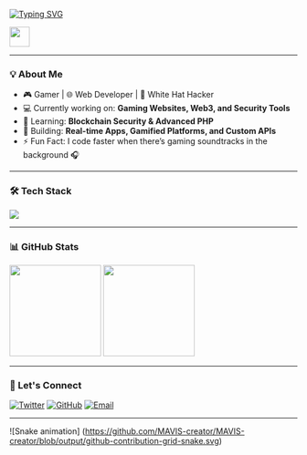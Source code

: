 
[![Typing SVG](https://readme-typing-svg.demolab.com?font=Fira+Code&size=28&duration=3000&pause=1000&color=00F700&width=800&lines=Hey%2C+I'm+Mavis+👋;Gamer+%7C+Web+Developer+%7C+Tech+Enthusiast;I+build+cool+projects+%26+break+limits)](https://git.io/typing-svg)


<img src="https://media.giphy.com/media/hvRJCLFzcasrR4ia7z/giphy.gif" width="35px">

---

### 💡 About Me
- 🎮 Gamer | 🌐 Web Developer | 🔐 White Hat Hacker  
- 💻 Currently working on: **Gaming Websites, Web3, and Security Tools**  
- 🌱 Learning: **Blockchain Security & Advanced PHP**  
- 🚀 Building: **Real-time Apps, Gamified Platforms, and Custom APIs**  
- ⚡ Fun Fact: I code faster when there’s gaming soundtracks in the background 🎧  

---

### 🛠 Tech Stack
<p>
  <img src="https://skillicons.dev/icons?i=html,css,js,php,python,mysql,sqlite,git,github" />
</p>

---

### 📊 GitHub Stats
<p>
  <img src="https://github-readme-stats.vercel.app/api?username=MAVIS-creator&show_icons=true&theme=tokyonight" height="160px"/>
  <img src="https://github-readme-streak-stats.herokuapp.com/?user=MAVIS-creator&theme=tokyonight" height="160px"/>
</p>

---

### 🔗 Let's Connect
[![Twitter](https://img.shields.io/badge/Twitter-1DA1F2?style=flat&logo=twitter&logoColor=white)](https://x.com/Mavisgaming23)
[![GitHub](https://img.shields.io/badge/GitHub-000000?style=flat&logo=github&logoColor=white)](https://github.com/MAVIS-creator)
[![Email](https://img.shields.io/badge/Email-D14836?style=flat&logo=gmail&logoColor=white)](mailto:mavisenquires@gmail.com)

---

![Snake animation]
(https://github.com/MAVIS-creator/MAVIS-creator/blob/output/github-contribution-grid-snake.svg)

